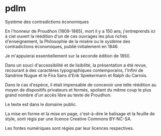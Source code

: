 # pdlm
Système des contradictions économiques

En l'honneur de Proudhon (1809-1865), mort il y a 150 ans, j'entreprends ici à ciel ouvert la réédition d'un de ces ouvrages les plus riches d'enseignement, la Philosophie de la misère ou le système des contradictions économiques, publié initialement en 1846.

Je m'appuierai essentiellement sur la seconde édition de 1850.

Dans un souci d'accessibilité et de lisibilité, la présentation a été revue, recourant à des caractères typographiques contemporains, l'Infini de Sandrine Nugue et le Fira Sans d'Erik Spiekermann et Ralph du Carrois.

Dans le cas d'espèce, il était impensable de concevoir une telle réédition au moyen de dispositifs privateurs et fermés, spoliant du même coup le plus grand nombre d'un accès libre au texte de Proudhon.

Le texte est dans le domaine public.

La mise en forme et la mise en page, c'est-à-dire le balisage et la feuille de style, sont régis par une licence Creative Commons BY-NC-SA.

Les fontes numériques sont régies par leur licences respectives.
